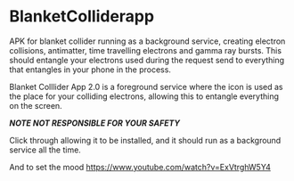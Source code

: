 # BlanketColliderapp
APK for blanket collider running as a background service, creating electron collisions, antimatter, time travelling electrons and gamma ray bursts. This should entangle your electrons used during the request send to everything that entangles in your phone in the process. 

Blanket Colllider App 2.0 is a foreground service where the icon is used as the place for your colliding electrons, allowing this to entangle everything on the screen.

***NOTE NOT RESPONSIBLE FOR YOUR SAFETY***

Click through allowing it to be installed, and it should run as a background service all the time.

And to set the mood https://www.youtube.com/watch?v=ExVtrghW5Y4
